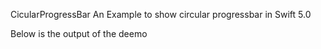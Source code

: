 CicularProgressBar
An Example to show circular progressbar in Swift 5.0

Below is the output of the deemo
